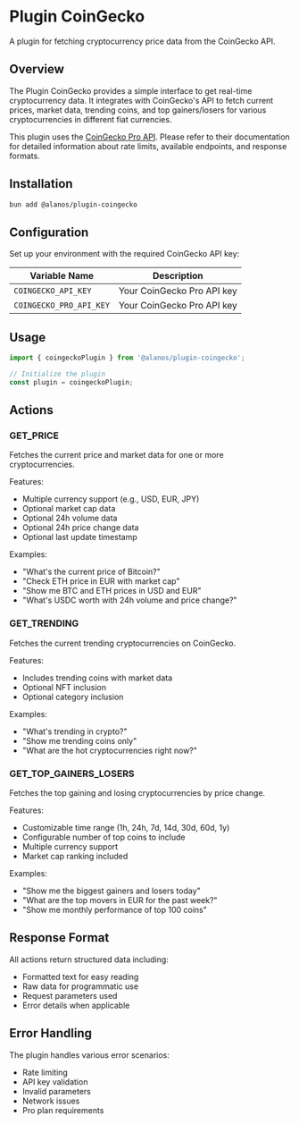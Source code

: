 # Plugin CoinGecko

A plugin for fetching cryptocurrency price data from the CoinGecko API.

## Overview

The Plugin CoinGecko provides a simple interface to get real-time cryptocurrency data. It integrates with CoinGecko's API to fetch current prices, market data, trending coins, and top gainers/losers for various cryptocurrencies in different fiat currencies.

This plugin uses the [CoinGecko Pro API](https://docs.coingecko.com/reference/introduction). Please refer to their documentation for detailed information about rate limits, available endpoints, and response formats.

## Installation

```bash
bun add @alanos/plugin-coingecko
```

## Configuration

Set up your environment with the required CoinGecko API key:

| Variable Name           | Description                |
| ----------------------- | -------------------------- |
| `COINGECKO_API_KEY`     | Your CoinGecko Pro API key |
| `COINGECKO_PRO_API_KEY` | Your CoinGecko Pro API key |

## Usage

```typescript
import { coingeckoPlugin } from '@alanos/plugin-coingecko';

// Initialize the plugin
const plugin = coingeckoPlugin;
```

## Actions

### GET_PRICE

Fetches the current price and market data for one or more cryptocurrencies.

Features:

- Multiple currency support (e.g., USD, EUR, JPY)
- Optional market cap data
- Optional 24h volume data
- Optional 24h price change data
- Optional last update timestamp

Examples:

- "What's the current price of Bitcoin?"
- "Check ETH price in EUR with market cap"
- "Show me BTC and ETH prices in USD and EUR"
- "What's USDC worth with 24h volume and price change?"

### GET_TRENDING

Fetches the current trending cryptocurrencies on CoinGecko.

Features:

- Includes trending coins with market data
- Optional NFT inclusion
- Optional category inclusion

Examples:

- "What's trending in crypto?"
- "Show me trending coins only"
- "What are the hot cryptocurrencies right now?"

### GET_TOP_GAINERS_LOSERS

Fetches the top gaining and losing cryptocurrencies by price change.

Features:

- Customizable time range (1h, 24h, 7d, 14d, 30d, 60d, 1y)
- Configurable number of top coins to include
- Multiple currency support
- Market cap ranking included

Examples:

- "Show me the biggest gainers and losers today"
- "What are the top movers in EUR for the past week?"
- "Show me monthly performance of top 100 coins"

## Response Format

All actions return structured data including:

- Formatted text for easy reading
- Raw data for programmatic use
- Request parameters used
- Error details when applicable

## Error Handling

The plugin handles various error scenarios:

- Rate limiting
- API key validation
- Invalid parameters
- Network issues
- Pro plan requirements
